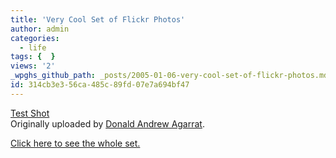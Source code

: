 ```yaml
---
title: 'Very Cool Set of Flickr Photos'
author: admin
categories:
  - life
tags: {  }
views: '2'
_wpghs_github_path: _posts/2005-01-06-very-cool-set-of-flickr-photos.md
id: 314cb3e3-56ca-485c-89fd-07e7a694bf47
---
```

<p><a href="http://www.flickr.com/photos/anzi/3030625/" title="photo sharing"><img src="http://photos1.flickr.com/3030625_cbf50795cc_m.jpg" alt="" /></a><br />
<a href="http://www.flickr.com/photos/anzi/3030625/">Test Shot</a><br />
Originally uploaded by <a href="http://www.flickr.com/people/anzi/">Donald Andrew Agarrat</a>.</p>
<p><a href="http://flickr.com/photos/anzi/sets/75845/">Click here to see the whole set.</a></p>
